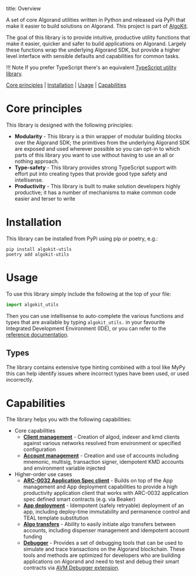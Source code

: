 title: Overview

A set of core Algorand utilities written in Python and released via PyPi that make it easier to build solutions on Algorand.
This project is part of [AlgoKit](../../index.md).

The goal of this library is to provide intuitive, productive utility functions that make it easier, quicker and safer to build applications on Algorand.
Largely these functions wrap the underlying Algorand SDK, but provide a higher level interface with sensible defaults and capabilities for common tasks.

!!! Note
	If you prefer TypeScript there's an equivalent [TypeScript utility library](../ts/index.md).

[Core principles](#core-principles) | [Installation](#installation) | [Usage](#usage) | [Capabilities](#capabilities)

# Core principles

This library is designed with the following principles:

- **Modularity** - This library is a thin wrapper of modular building blocks over the Algorand SDK; the primitives from the underlying Algorand SDK are
  exposed and used wherever possible so you can opt-in to which parts of this library you want to use without having to use an all or nothing approach.
- **Type-safety** - This library provides strong TypeScript support with effort put into creating types that provide good type safety and intellisense.
- **Productivity** - This library is built to make solution developers highly productive; it has a number of mechanisms to make common code easier and terser to write


# Installation

This library can be installed from PyPi using pip or poetry, e.g.:

```
pip install algokit-utils
poetry add algokit-utils
```


# Usage

To use this library simply include the following at the top of your file:

```python
import algokit_utils
```

Then you can use intellisense to auto-complete the various functions and types that are available by typing `algokit_utils.` in your favourite Integrated Development Environment (IDE),
or you can refer to the [reference documentation](apidocs.md).

## Types

The library contains extensive type hinting combined with a tool like MyPy this can help identify issues where incorrect types have been used, or used incorrectly.


# Capabilities

The library helps you with the following capabilities:

- Core capabilities
  - [**Client management**](capabilities/client.md) - Creation of algod, indexer and kmd clients against various networks resolved from environment or specified configuration
  - [**Account management**](capabilities/account.md) - Creation and use of accounts including mnemonic, multisig, transaction signer, idempotent KMD accounts and environment variable injected
- Higher-order use cases
  - [**ARC-0032 Application Spec client**](capabilities/app-client.md) - Builds on top of the App management and App deployment capabilities to provide a high productivity application client that works with ARC-0032 application spec defined smart contracts (e.g. via Beaker)
  - [**App deployment**](capabilities/app-deploy.md) - Idempotent (safely retryable) deployment of an app, including deploy-time immutability and permanence control and TEAL template substitution
  - [**Algo transfers**](capabilities/transfer.md) - Ability to easily initiate algo transfers between accounts, including dispenser management and idempotent account funding
  - [**Debugger**](capabilities/debugger.md) - Provides a set of debugging tools that can be used to simulate and trace transactions on the Algorand blockchain. These tools and methods are optimized for developers who are building applications on Algorand and need to test and debug their smart contracts via [AVM Debugger extension](link).



